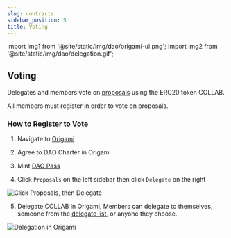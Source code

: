 ```yaml
---
slug: contracts
sidebar_position: 5
title: Voting
---
```


import img1 from '@site/static/img/dao/origami-ui.png';
import img2 from '@site/static/img/dao/delegation.gif';

## Voting

Delegates and members vote on [proposals](./proposals) using the ERC20 token COLLAB.

All members must register in order to vote on proposals.

### How to Register to Vote

1. Navigate to [Origami](https://app.joinorigami.com/orgs/258692110553841664)

2. Agree to DAO Charter in Origami

3. Mint [DAO Pass](./gov_overview#dao-pass)

4. Click `Proposals` on the left sidebar then click `Delegate` on the right

<div class="text--center">
  <img  src={img1} alt="Click Proposals, then Delegate" />
</div>

5. Delegate COLLAB in Origami, Members can delegate to themselves, someone from the [delegate list](https://gov.collab.land/t/season-0-dao-governance-delegates/25#delegates-6), or anyone they choose.

<div class="text--center">
  <img  src={img2} alt="Delegation in Origami" />
</div>
